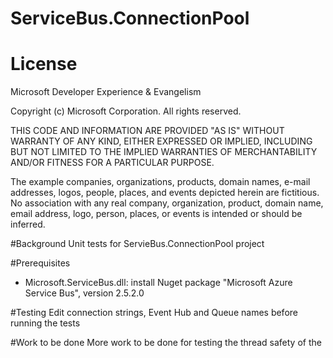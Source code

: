 ServiceBus.ConnectionPool
=======================

# License

Microsoft Developer Experience & Evangelism

Copyright (c) Microsoft Corporation. All rights reserved.

THIS CODE AND INFORMATION ARE PROVIDED "AS IS" WITHOUT WARRANTY OF ANY KIND, EITHER EXPRESSED OR IMPLIED, INCLUDING BUT NOT LIMITED TO THE IMPLIED WARRANTIES OF MERCHANTABILITY AND/OR FITNESS FOR A PARTICULAR PURPOSE.

The example companies, organizations, products, domain names, e-mail addresses, logos, people, places, and events depicted herein are fictitious. No association with any real company, organization, product, domain name, email address, logo, person, places, or events is intended or should be inferred.



#Background
Unit tests for ServieBus.ConnectionPool project

#Prerequisites
- Microsoft.ServiceBus.dll: install Nuget package "Microsoft Azure Service Bus", version 2.5.2.0

#Testing
Edit connection strings, Event Hub and Queue names before running the tests

#Work to be done
More work to be done for testing the thread safety of the 